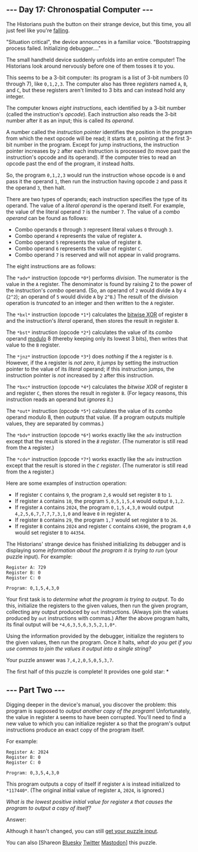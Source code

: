 \--- Day 17: Chronospatial Computer ---
----------

The Historians push the button on their strange device, but this time, you all just feel like you're [falling](/2018/day/6).

"Situation critical", the device announces in a familiar voice. "Bootstrapping process failed. Initializing debugger...."

The small handheld device suddenly unfolds into an entire computer! The Historians look around nervously before one of them tosses it to you.

This seems to be a 3-bit computer: its program is a list of 3-bit numbers (0 through 7), like `0,1,2,3`. The computer also has three *registers* named `A`, `B`, and `C`, but these registers aren't limited to 3 bits and can instead hold any integer.

The computer knows *eight instructions*, each identified by a 3-bit number (called the instruction's *opcode*). Each instruction also reads the 3-bit number after it as an input; this is called its *operand*.

A number called the *instruction pointer* identifies the position in the program from which the next opcode will be read; it starts at `0`, pointing at the first 3-bit number in the program. Except for jump instructions, the instruction pointer increases by `2` after each instruction is processed (to move past the instruction's opcode and its operand). If the computer tries to read an opcode past the end of the program, it instead *halts*.

So, the program `0,1,2,3` would run the instruction whose opcode is `0` and pass it the operand `1`, then run the instruction having opcode `2` and pass it the operand `3`, then halt.

There are two types of operands; each instruction specifies the type of its operand. The value of a *literal operand* is the operand itself. For example, the value of the literal operand `7` is the number `7`. The value of a *combo operand* can be found as follows:

* Combo operands `0` through `3` represent literal values `0` through `3`.
* Combo operand `4` represents the value of register `A`.
* Combo operand `5` represents the value of register `B`.
* Combo operand `6` represents the value of register `C`.
* Combo operand `7` is reserved and will not appear in valid programs.

The eight instructions are as follows:

The `*adv*` instruction (opcode `*0*`) performs *division*. The numerator is the value in the `A` register. The denominator is found by raising 2 to the power of the instruction's *combo* operand. (So, an operand of `2` would divide `A` by `4` (`2^2`); an operand of `5` would divide `A` by `2^B`.) The result of the division operation is *truncated* to an integer and then written to the `A` register.

The `*bxl*` instruction (opcode `*1*`) calculates the [bitwise XOR](https://en.wikipedia.org/wiki/Bitwise_operation#XOR) of register `B` and the instruction's *literal* operand, then stores the result in register `B`.

The `*bst*` instruction (opcode `*2*`) calculates the value of its *combo* operand [modulo](https://en.wikipedia.org/wiki/Modulo) 8 (thereby keeping only its lowest 3 bits), then writes that value to the `B` register.

The `*jnz*` instruction (opcode `*3*`) does *nothing* if the `A` register is `0`. However, if the `A` register is *not zero*, it *jumps* by setting the instruction pointer to the value of its *literal* operand; if this instruction jumps, the instruction pointer is *not* increased by `2` after this instruction.

The `*bxc*` instruction (opcode `*4*`) calculates the *bitwise XOR* of register `B` and register `C`, then stores the result in register `B`. (For legacy reasons, this instruction reads an operand but *ignores* it.)

The `*out*` instruction (opcode `*5*`) calculates the value of its *combo* operand modulo 8, then *outputs* that value. (If a program outputs multiple values, they are separated by commas.)

The `*bdv*` instruction (opcode `*6*`) works exactly like the `adv` instruction except that the result is stored in the *`B` register*. (The numerator is still read from the `A` register.)

The `*cdv*` instruction (opcode `*7*`) works exactly like the `adv` instruction except that the result is stored in the *`C` register*. (The numerator is still read from the `A` register.)

Here are some examples of instruction operation:

* If register `C` contains `9`, the program `2,6` would set register `B` to `1`.
* If register `A` contains `10`, the program `5,0,5,1,5,4` would output `0,1,2`.
* If register `A` contains `2024`, the program `0,1,5,4,3,0` would output `4,2,5,6,7,7,7,7,3,1,0` and leave `0` in register `A`.
* If register `B` contains `29`, the program `1,7` would set register `B` to `26`.
* If register `B` contains `2024` and register `C` contains `43690`, the program `4,0` would set register `B` to `44354`.

The Historians' strange device has finished initializing its debugger and is displaying some *information about the program it is trying to run* (your puzzle input). For example:

```
Register A: 729
Register B: 0
Register C: 0

Program: 0,1,5,4,3,0

```

Your first task is to *determine what the program is trying to output*. To do this, initialize the registers to the given values, then run the given program, collecting any output produced by `out` instructions. (Always join the values produced by `out` instructions with commas.) After the above program halts, its final output will be `*4,6,3,5,6,3,5,2,1,0*`.

Using the information provided by the debugger, initialize the registers to the given values, then run the program. Once it halts, *what do you get if you use commas to join the values it output into a single string?*

Your puzzle answer was `7,4,2,0,5,0,5,3,7`.

The first half of this puzzle is complete! It provides one gold star: \*

\--- Part Two ---
----------

Digging deeper in the device's manual, you discover the problem: this program is supposed to *output another copy of the program*! Unfortunately, the value in register `A` seems to have been corrupted. You'll need to find a new value to which you can initialize register `A` so that the program's output instructions produce an exact copy of the program itself.

For example:

```
Register A: 2024
Register B: 0
Register C: 0

Program: 0,3,5,4,3,0

```

This program outputs a copy of itself if register `A` is instead initialized to `*117440*`. (The original initial value of register `A`, `2024`, is ignored.)

*What is the lowest positive initial value for register `A` that causes the program to output a copy of itself?*

Answer:

Although it hasn't changed, you can still [get your puzzle input](17/input).

You can also [Shareon [Bluesky](https://bsky.app/intent/compose?text=I%27ve+completed+Part+One+of+%22Chronospatial+Computer%22+%2D+Day+17+%2D+Advent+of+Code+2024+%23AdventOfCode+https%3A%2F%2Fadventofcode%2Ecom%2F2024%2Fday%2F17) [Twitter](https://twitter.com/intent/tweet?text=I%27ve+completed+Part+One+of+%22Chronospatial+Computer%22+%2D+Day+17+%2D+Advent+of+Code+2024&url=https%3A%2F%2Fadventofcode%2Ecom%2F2024%2Fday%2F17&related=ericwastl&hashtags=AdventOfCode) [Mastodon](javascript:void(0);)] this puzzle.